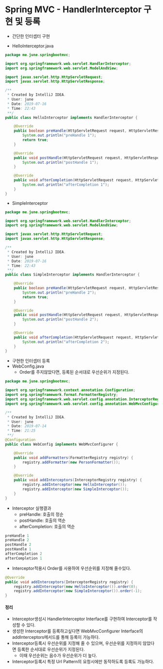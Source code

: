 # Spring MVC - HandlerInterceptor 구현 및 등록
- 간단한 인터셉터 구현

- HelloInterceptor.java
```java
package me.june.springbootmvc;

import org.springframework.web.servlet.HandlerInterceptor;
import org.springframework.web.servlet.ModelAndView;

import javax.servlet.http.HttpServletRequest;
import javax.servlet.http.HttpServletResponse;

/**
 * Created by IntelliJ IDEA.
 * User: june
 * Date: 2019-07-16
 * Time: 22:43
 **/
public class HelloInterceptor implements HandlerInterceptor {

    @Override
    public boolean preHandle(HttpServletRequest request, HttpServletResponse response, Object handler) throws Exception {
        System.out.println("preHandle 1");
        return true;
    }

    @Override
    public void postHandle(HttpServletRequest request, HttpServletResponse response, Object handler, ModelAndView modelAndView) throws Exception {
        System.out.println("postHandle 1");
    }

    @Override
    public void afterCompletion(HttpServletRequest request, HttpServletResponse response, Object handler, Exception ex) throws Exception {
        System.out.println("afterCompletion 1");
    }
}
```

- SimpleInterceptor
```java
package me.june.springbootmvc;

import org.springframework.web.servlet.HandlerInterceptor;
import org.springframework.web.servlet.ModelAndView;

import javax.servlet.http.HttpServletRequest;
import javax.servlet.http.HttpServletResponse;

/**
 * Created by IntelliJ IDEA.
 * User: june
 * Date: 2019-07-16
 * Time: 22:43
 **/
public class SimpleInterceptor implements HandlerInterceptor {

    @Override
    public boolean preHandle(HttpServletRequest request, HttpServletResponse response, Object handler) throws Exception {
        System.out.println("preHandle 2");
        return true;
    }

    @Override
    public void postHandle(HttpServletRequest request, HttpServletResponse response, Object handler, ModelAndView modelAndView) throws Exception {
        System.out.println("postHandle 2");
    }

    @Override
    public void afterCompletion(HttpServletRequest request, HttpServletResponse response, Object handler, Exception ex) throws Exception {
        System.out.println("afterCompletion 2");
    }
}
```

- 구현한 인터셉터 등록
- WebConfig.java
    - Order를 주지않았다면, 등록된 순서대로 우선순위가 지정된다.
```java
package me.june.springbootmvc;

import org.springframework.context.annotation.Configuration;
import org.springframework.format.FormatterRegistry;
import org.springframework.web.servlet.config.annotation.InterceptorRegistry;
import org.springframework.web.servlet.config.annotation.WebMvcConfigurer;

/**
 * Created by IntelliJ IDEA.
 * User: june
 * Date: 2019-07-14
 * Time: 21:25
 **/
@Configuration
public class WebConfig implements WebMvcConfigurer {

    @Override
    public void addFormatters(FormatterRegistry registry) {
        registry.addFormatter(new PersonFormatter());
    }

    @Override
    public void addInterceptors(InterceptorRegistry registry) {
        registry.addInterceptor(new HelloInterceptor());
        registry.addInterceptor(new SimpleInterceptor());
    }
}
```

- Interceptor 실행결과
    - preHandle: 호출의 정순
    - postHandle: 호출의 역순
    - afterCompletion: 호출의 역순
```java
preHandle 1
preHandle 2
postHandle 2
postHandle 1
afterCompletion 2
afterCompletion 1
```

- Interceptor적용시 Order를 사용하여 우선순위를 지정해 줄수있다.
```java
@Override
public void addInterceptors(InterceptorRegistry registry) {
    registry.addInterceptor(new HelloInterceptor()).order(0);
    registry.addInterceptor(new SimpleInterceptor()).order(-1);
}
```

#### 정리   
- Interceptor생성시 HandlerInterceptor Interface를 구현하여 Interceptor를 작성할 수 있다.
- 생성한 Interceptor를 등록하고싶다면 WebMvcConfigurer Interface의 addInterceptors메서드를 통해 등록이 가능하다.
- Interceptor등록시 우선순위를 지정해 줄 수 있으며, 우선순위를 지정하지 않았다면 등록한 순서대로 우선순위가 지정된다.
    - 이때 우선순위는 음수가 우선순위가 더 높다.
- Interceptor등록시 특정 Url Pattern의 요청시에만 동작하도록 등록도 가능하다.
